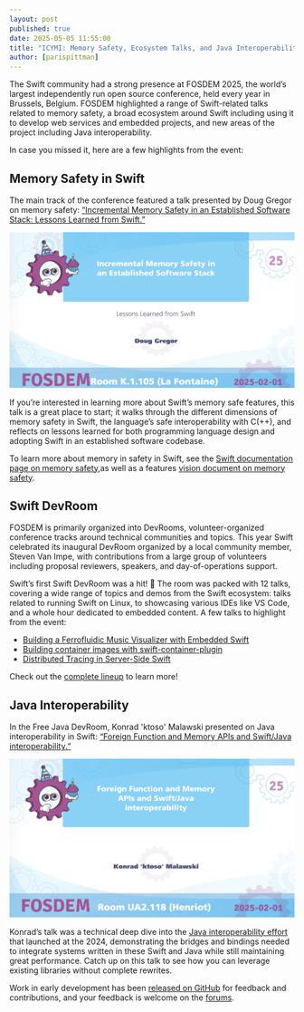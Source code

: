 ```yaml
---
layout: post
published: true
date: 2025-05-05 11:55:00
title: "ICYMI: Memory Safety, Ecosystem Talks, and Java Interoperability at FOSDEM 2025"
author: [parispittman]
---
```


The Swift community had a strong presence at FOSDEM 2025, the world’s largest independently run open source conference, held every year in Brussels, Belgium. FOSDEM highlighted a range of Swift-related talks related to memory safety, a broad ecosystem around Swift including using it to develop web services and embedded projects, and new areas of the project including Java interoperability.

In case you missed it, here are a few highlights from the event:

## Memory Safety in Swift

The main track of the conference featured a talk presented by Doug Gregor on memory safety: [“Incremental Memory Safety in an Established Software Stack: Lessons Learned from Swift.”](https://fosdem.org/2025/schedule/event/fosdem-2025-6176-incremental-memory-safety-in-an-established-software-stack-lessons-learned-from-swift/)

![Slide from a presentation at FOSDEM 2025 titled 'Incremental Memory Safety in an Established Software Stack: Lessons Learned from Swift' by Doug Gregor.](/assets/images/fosdem-2025-memory-and-java-blog/fosdem2025-1.png)

If you’re interested in learning more about Swift’s memory safe features, this talk is a great place to start; it walks through  the different dimensions of memory safety in Swift, the language’s safe interoperability with C(++), and reflects on lessons learned for both programming language design and adopting Swift in an established software codebase.

To learn more about memory in safety in Swift, see the [Swift documentation page on memory safety](https://docs.swift.org/swift-book/documentation/the-swift-programming-language/memorysafety/),as well as a features [vision document on memory safety](https://github.com/swiftlang/swift-evolution/blob/main/visions/memory-safety.md).

## Swift DevRoom

FOSDEM is primarily organized into DevRooms, volunteer-organized conference tracks around technical communities and topics. This year Swift celebrated its inaugural DevRoom organized by a local community member, Steven Van Impe, with contributions from a large group of volunteers including proposal reviewers, speakers, and day-of-operations support. 

Swift’s first Swift DevRoom was a hit! 🎉 The room was packed with 12 talks, covering a wide range of topics and demos from the Swift ecosystem: talks related to running Swift on Linux, to showcasing various IDEs like VS Code, and a whole hour dedicated to embedded content. A few talks to highlight from the event:

* [Building a Ferrofluidic Music Visualizer with Embedded Swift](https://fosdem.org/2025/schedule/event/fosdem-2025-5284-building-a-ferrofluidic-music-visualizer-with-embedded-swift/)
* [Building container images with swift-container-plugin](https://fosdem.org/2025/schedule/event/fosdem-2025-5116-how-to-put-swift-in-a-box-building-container-images-with-swift-container-plugin/)
* [Distributed Tracing in Server-Side Swift](https://fosdem.org/2025/schedule/event/fosdem-2025-5218-distributed-tracing-in-server-side-swift/)

Check out the [complete lineup](https://fosdem.org/2025/schedule/track/swift/) to learn more!

## Java Interoperability

In the Free Java DevRoom, Konrad 'ktoso' Malawski presented on Java interoperability in Swift: [“Foreign Function and Memory APIs and Swift/Java interoperability.“](https://fosdem.org/2025/schedule/event/fosdem-2025-4886-foreign-function-and-memory-apis-and-swift-java-interoperability/)

![Slide from a presentation at FOSDEM 2025 titled 'Foreign Function and Memory APIs and Swift/Java interoperability' by Konrad 'ktoso' Malawski](/assets/images/fosdem-2025-memory-and-java-blog/fosdem2025-2.png)

Konrad’s talk was a technical deep dive into the [Java interoperability effort](https://forums.swift.org/t/java-interoperability-effort/74969) that launched at the 2024, demonstrating the bridges and bindings needed to integrate systems written in these Swift and Java while still maintaining great performance. Catch up on this talk to see how you can leverage existing libraries without complete rewrites.

Work in early development has been [released on GitHub](https://github.com/swiftlang/swift-java) for feedback and contributions, and your feedback is welcome on the [forums](https://forums.swift.org/c/development/java-interoperability/109).